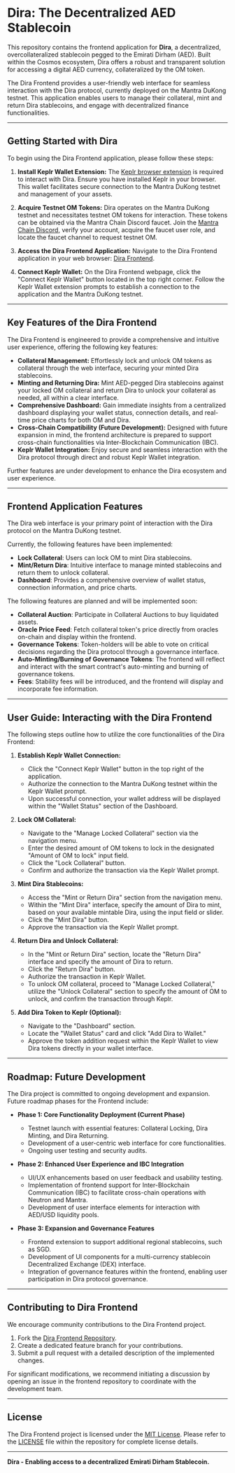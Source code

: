 # Dira: The Decentralized AED Stablecoin

This repository contains the frontend application for **Dira**, a decentralized, overcollateralized stablecoin pegged to the Emirati Dirham (AED). Built within the Cosmos ecosystem, Dira offers a robust and transparent solution for accessing a digital AED currency, collateralized by the OM token.

The Dira Frontend provides a user-friendly web interface for seamless interaction with the Dira protocol, currently deployed on the Mantra DuKong testnet. This application enables users to manage their collateral, mint and return Dira stablecoins, and engage with decentralized finance functionalities.

---

## Getting Started with Dira

To begin using the Dira Frontend application, please follow these steps:

1.  **Install Keplr Wallet Extension:**
    The [Keplr browser extension](https://www.keplr.app/) is required to interact with Dira. Ensure you have installed Keplr in your browser. This wallet facilitates secure connection to the Mantra DuKong testnet and management of your assets.

2.  **Acquire Testnet OM Tokens:**
    Dira operates on the Mantra DuKong testnet and necessitates testnet OM tokens for interaction. These tokens can be obtained via the Mantra Chain Discord faucet. Join the [Mantra Chain Discord](https://discord.gg/N72A9zkCRZ), verify your account, acquire the faucet user role, and locate the faucet channel to request testnet OM.

3.  **Access the Dira Frontend Application:**
    Navigate to the Dira Frontend application in your web browser: [Dira Frontend](https://dira-alpha.vercel.app/).

4.  **Connect Keplr Wallet:**
    On the Dira Frontend webpage, click the "Connect Keplr Wallet" button located in the top right corner. Follow the Keplr Wallet extension prompts to establish a connection to the application and the Mantra DuKong testnet.

---

## Key Features of the Dira Frontend

The Dira Frontend is engineered to provide a comprehensive and intuitive user experience, offering the following key features:

*   **Collateral Management:**  Effortlessly lock and unlock OM tokens as collateral through the web interface, securing your minted Dira stablecoins.
*   **Minting and Returning Dira:**  Mint AED-pegged Dira stablecoins against your locked OM collateral and return Dira to unlock your collateral as needed, all within a clear interface.
*   **Comprehensive Dashboard:**  Gain immediate insights from a centralized dashboard displaying your wallet status, connection details, and real-time price charts for both OM and Dira.
*   **Cross-Chain Compatibility (Future Development):**  Designed with future expansion in mind, the frontend architecture is prepared to support cross-chain functionalities via Inter-Blockchain Communication (IBC).
*   **Keplr Wallet Integration:**  Enjoy secure and seamless interaction with the Dira protocol through direct and robust Keplr Wallet integration.

Further features are under development to enhance the Dira ecosystem and user experience.

---

## Frontend Application Features

The Dira web interface is your primary point of interaction with the Dira protocol on the Mantra DuKong testnet.

Currently, the following features have been implemented:

*   **Lock Collateral**: Users can lock OM to mint Dira stablecoins.
*   **Mint/Return Dira**: Intuitive interface to manage minted stablecoins and return them to unlock collateral.
*   **Dashboard**: Provides a comprehensive overview of wallet status, connection information, and price charts.

The following features are planned and will be implemented soon:

*   **Collateral Auction**: Participate in Collateral Auctions to buy liquidated assets.
*   **Oracle Price Feed**: Fetch collateral token's price directly from oracles on-chain and display within the frontend.
*   **Governance Tokens**: Token-holders will be able to vote on critical decisions regarding the Dira protocol through a governance interface.
*   **Auto-Minting/Burning of Governance Tokens**:  The frontend will reflect and interact with the smart contract's auto-minting and burning of governance tokens.
*   **Fees**:  Stability fees will be introduced, and the frontend will display and incorporate fee information.

---

## User Guide: Interacting with the Dira Frontend

The following steps outline how to utilize the core functionalities of the Dira Frontend:

1.  **Establish Keplr Wallet Connection:**
    *   Click the "Connect Keplr Wallet" button in the top right of the application.
    *   Authorize the connection to the Mantra DuKong testnet within the Keplr Wallet prompt.
    *   Upon successful connection, your wallet address will be displayed within the "Wallet Status" section of the Dashboard.

2.  **Lock OM Collateral:**
    *   Navigate to the "Manage Locked Collateral" section via the navigation menu.
    *   Enter the desired amount of OM tokens to lock in the designated "Amount of OM to lock" input field.
    *   Click the "Lock Collateral" button.
    *   Confirm and authorize the transaction via the Keplr Wallet prompt.

3.  **Mint Dira Stablecoins:**
    *   Access the "Mint or Return Dira" section from the navigation menu.
    *   Within the "Mint Dira" interface, specify the amount of Dira to mint, based on your available mintable Dira, using the input field or slider.
    *   Click the "Mint Dira" button.
    *   Approve the transaction via the Keplr Wallet prompt.

4.  **Return Dira and Unlock Collateral:**
    *   In the "Mint or Return Dira" section, locate the "Return Dira" interface and specify the amount of Dira to return.
    *   Click the "Return Dira" button.
    *   Authorize the transaction in Keplr Wallet.
    *   To unlock OM collateral, proceed to "Manage Locked Collateral," utilize the "Unlock Collateral" section to specify the amount of OM to unlock, and confirm the transaction through Keplr.

5.  **Add Dira Token to Keplr (Optional):**
    *   Navigate to the "Dashboard" section.
    *   Locate the "Wallet Status" card and click "Add Dira to Wallet."
    *   Approve the token addition request within the Keplr Wallet to view Dira tokens directly in your wallet interface.

---

## Roadmap: Future Development

The Dira project is committed to ongoing development and expansion. Future roadmap phases for the Frontend include:

*   **Phase 1: Core Functionality Deployment (Current Phase)**
    *   Testnet launch with essential features: Collateral Locking, Dira Minting, and Dira Returning.
    *   Development of a user-centric web interface for core functionalities.
    *   Ongoing user testing and security audits.

*   **Phase 2: Enhanced User Experience and IBC Integration**
    *   UI/UX enhancements based on user feedback and usability testing.
    *   Implementation of frontend support for Inter-Blockchain Communication (IBC) to facilitate cross-chain operations with Neutron and Mantra.
    *   Development of user interface elements for interaction with AED/USD liquidity pools.

*   **Phase 3: Expansion and Governance Features**
    *   Frontend extension to support additional regional stablecoins, such as SGD.
    *   Development of UI components for a multi-currency stablecoin Decentralized Exchange (DEX) interface.
    *   Integration of governance features within the frontend, enabling user participation in Dira protocol governance.

---

## Contributing to Dira Frontend

We encourage community contributions to the Dira Frontend project.

1.  Fork the [Dira Frontend Repository](https://github.com/NotRithik/dira-frontend).
2.  Create a dedicated feature branch for your contributions.
3.  Submit a pull request with a detailed description of the implemented changes.

For significant modifications, we recommend initiating a discussion by opening an issue in the frontend repository to coordinate with the development team.

---

## License

The Dira Frontend project is licensed under the [MIT License](LICENSE). Please refer to the [LICENSE](LICENSE) file within the repository for complete license details.

---

**Dira - Enabling access to a decentralized Emirati Dirham Stablecoin.**
